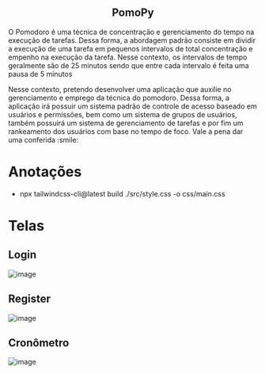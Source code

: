 </br>
<p align="center">
  <h2 align="center">PomoPy</h2>
</p>

<p>
O Pomodoro é uma técnica de concentração e gerenciamento do tempo na execução de tarefas. Dessa forma, a abordagem padrão consiste em dividir a execução de uma tarefa em pequenos intervalos de total concentração e empenho na execução da tarefa. Nesse contexto, os intervalos de tempo geralmente são de 25 minutos sendo que entre cada intervalo é feita uma pausa de 5 minutos
</p>
<p>
Nesse contexto, pretendo desenvolver uma aplicação que auxilie no gerenciamento e emprego da técnica do pomodoro. Dessa forma, a aplicação irá possuir um sistema padrão de controle de acesso baseado em usuários e permissões, bem como um sistema de grupos de usuários, também possuirá um sistema de gerenciamento de tarefas e por fim um rankeamento dos usuários com base no tempo de foco.
Vale a pena dar uma conferida :smile:
</p>


# Anotações
* npx tailwindcss-cli@latest build ./src/style.css -o css/main.css 

# Telas

## Login
![image](https://user-images.githubusercontent.com/23661672/144768281-b07941d9-3731-4feb-8ea7-294c4ba62c1e.png)

## Register
![image](https://user-images.githubusercontent.com/23661672/144768364-b29023ed-3502-4f2c-aad4-06ee06b5fca8.png)

## Cronômetro
![image](https://user-images.githubusercontent.com/23661672/141601194-568afbab-972a-4266-b5e3-bede3ac55dd2.png)
